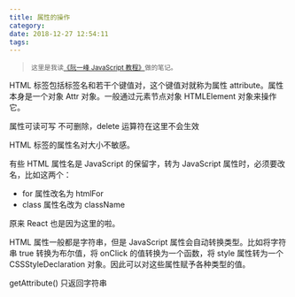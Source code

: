 ```yaml
---
title: 属性的操作
category:
date: 2018-12-27 12:54:11
tags:
---
```


> <sup>这里是我读[《阮一峰 JavaScript 教程》](https://wangdoc.com/javascript/)做的笔记。</sup>

HTML 标签包括标签名和若干个键值对，这个键值对就称为属性 attribute。属性本身是一个对象 Attr 对象。一般通过元素节点对象 HTMLElement 对象来操作它。

属性可读可写 不可删除，delete 运算符在这里不会生效

HTML 标签的属性名对大小不敏感。

有些 HTML 属性名是 JavaScript 的保留字，转为 JavaScript 属性时，必须要改名，比如这两个：

- for 属性改名为 htmlFor
- class 属性名改为 className

原来 React 也是因为这里的啦。

HTML 属性一般都是字符串，但是 JavaScript 属性会自动转换类型。比如将字符串 true 转换为布尔值，将 onClick 的值转换为一个函数，将 style 属性转为一个 CSSStyleDeclaration 对象。因此可以对这些属性赋予各种类型的值。

getAttribute() 只返回字符串

